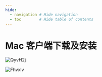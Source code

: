 ```yaml
---
hide:
  - navigation # Hide navigation
  - toc        # Hide table of contents
---
```


# Mac 客户端下载及安装

![QyvH2j](http://ipic-typora-samzong.oss-cn-qingdao.aliyuncs.com//uPic/QyvH2j.png)



![Fhvxlv](http://ipic-typora-samzong.oss-cn-qingdao.aliyuncs.com//uPic/Fhvxlv.png)